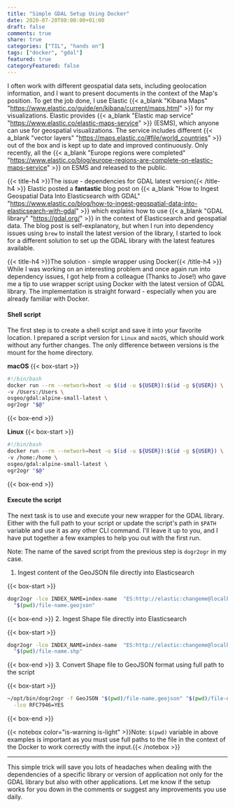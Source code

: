 ```yaml
---
title: "Simple GDAL Setup Using Docker"
date: 2020-07-20T08:00:00+01:00
draft: false
comments: true
share: true
categories: ["TIL", "hands on"]
tags: ["docker", "gdal"]
featured: true
categoryFeatured: false
---
```

I often work with different geospatial data sets, including geolocation information, and I want to present documents in the context of the Map's position. To get the job done, I use Elastic {{< a_blank "Kibana Maps" "https://www.elastic.co/guide/en/kibana/current/maps.html" >}} for my visualizations. Elastic provides {{< a_blank "Elastic map service" "https://www.elastic.co/elastic-maps-service" >}} (ESMS), which anyone can use for geospatial visualizations. The service includes different {{< a_blank "vector layers" "https://maps.elastic.co/#file/world_countries" >}} out of the
box and is kept up to date and improved continuously. Only recently, all the {{< a_blank "Europe regions were completed"
"https://www.elastic.co/blog/europe-regions-are-complete-on-elastic-maps-service" >}} on ESMS and released to the public.
<!--more-->

{{< title-h4 >}}The issue - dependencies for GDAL latest version{{< /title-h4 >}}
Elastic posted a **fantastic** blog post on {{< a_blank "How to Ingest Geospatial Data Into Elasticsearch with GDAL" "https://www.elastic.co/blog/how-to-ingest-geospatial-data-into-elasticsearch-with-gdal" >}}
which explains how to use {{< a_blank "GDAL library" "https://gdal.org/" >}} in the context of Elasticsearch and geospatial data. The blog post is self-explanatory, but when I run into dependency issues using `brew` to install the latest version of the library, I started to look for a different solution to set up the GDAL library with the latest features available.

{{< title-h4 >}}The solution - simple wrapper using Docker{{< /title-h4 >}}
While I was working on an interesting problem and once again run into dependency issues, I got help from a colleague (Thanks to Jose!) who gave me a tip to use wrapper script using Docker with the latest version of GDAL library. The implementation is straight forward - especially when you are already familiar with Docker.

#### Shell script
The first step is to create a shell script and save it into your favorite location. I prepared a script version for `Linux` and `macOS`, which should work
without any further changes. The only difference between versions is the mount for the home directory.

**macOS**
{{< box-start >}}
 ```bash
#!/bin/bash
docker run --rm --network=host -u $(id -u ${USER}):$(id -g ${USER}) \
-v /Users:/Users \
osgeo/gdal:alpine-small-latest \
ogr2ogr "$@"
```
{{< box-end >}}

**Linux**
{{< box-start >}}
```bash
#!/bin/bash
docker run --rm --network=host -u $(id -u ${USER}):$(id -g ${USER}) \
-v /home:/home \
osgeo/gdal:alpine-small-latest \
ogr2ogr "$@"
```
{{< box-end >}}

#### Execute the script
The next task is to use and execute your new wrapper for the GDAL library. Either with the full path to your script or update the script's path in `$PATH`
variable and use it as any other CLI command. I'll leave it up to you, and I have put together a few examples to help you out with the first run.

Note: The name of the saved script from the previous step is `dogr2ogr` in my case.

1. Ingest content of the GeoJSON file directly into Elasticsearch

{{< box-start >}}
```bash
dogr2ogr -lco INDEX_NAME=index-name  "ES:http://elastic:changeme@localhost:9200"  \
  "$(pwd)/file-name.geojson"
```
{{< box-end >}}
2. Ingest Shape file directly into Elasticsearch

{{< box-start >}}
```bash
dogr2ogr -lco INDEX_NAME=index-name  "ES:http://elastic:changeme@localhost:9200"  \
  "$(pwd)/file-name.shp"
```
{{< box-end >}}
3. Convert Shape file to GeoJSON format using full path to the script

{{< box-start >}}
```bash
~/opt/bin/dogr2ogr -f GeoJSON "$(pwd)/file-name.geojson" "$(pwd)/file-name.shp" \
  -lco RFC7946=YES
```
{{< box-end >}}

{{< notebox color="is-warning is-light" >}}Note: <code>$(pwd)</code> variable in above examples is important as you must use full paths to the file in
the context of the Docker to work correctly with the input.{{< /notebox >}}

----
This simple trick will save you lots of headaches when dealing with the dependencies of a specific library or version of application not only for the GDAL
library but also with other applications. Let me know if the setup works for you down in the comments or suggest any improvements you use daily.

